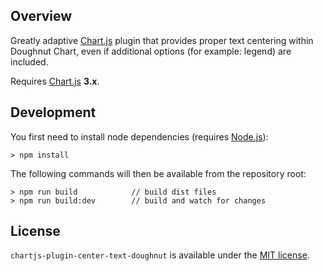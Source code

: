 ## Overview

Greatly adaptive [Chart.js](https://www.chartjs.org/) plugin that provides proper text centering within Doughnut Chart, even if additional options (for example: legend) are included.

Requires [Chart.js](https://github.com/chartjs/Chart.js/releases) **3.x**.

## Development

You first need to install node dependencies (requires [Node.js](https://nodejs.org/)):

```
> npm install
```

The following commands will then be available from the repository root:

```
> npm run build            // build dist files
> npm run build:dev        // build and watch for changes
```

## License

`chartjs-plugin-center-text-doughnut` is available under the [MIT license](LICENSE.md).
